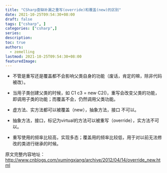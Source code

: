 ```yaml
---
title: "CSharp查缺补漏之重写(override)和覆盖(new)的区别"
date: 2021-10-25T09:54:30+08:00
draft: false
tags: ["csharp", ]
categories: ["csharp",]
series:
description:
toc: true
authors:
  - zemelling
lastmod: 2021-10-25T09:54:30+08:00
featuredImage:
---
```


* 不管是重写还是覆盖都不会影响父类自身的功能（废话，肯定的嘛，除非代码被改）。

* 当用子类创建父类的时候，如 C1 c3 = new C2()，重写会改变父类的功能，即调用子类的功能；而覆盖不会，仍然调用父类功能。

* 虚方法、实方法都可以被覆盖（new），抽象方法，接口 不可以。

* 抽象方法，接口，标记为virtual的方法可以被重写（override），实方法不可以。

* 重写使用的频率比较高，实现多态；覆盖用的频率比较低，用于对以前无法修改的类进行继承的时候。

原文完整内容地址：http://www.cnblogs.com/xumingxiang/archive/2012/04/14/override_new.html